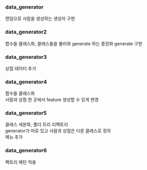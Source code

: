 ### data_generator   
랜덤으로 사람을 생성하는 생성자 구현

### data_generator2   
함수들 클래스화, 클래스들을 불러와 generate 하는 중앙화 generate 구현   

### data_generator3   
상점 데이터 추가   

### data_generator4   
함수들 클래스화   
사람과 상점 한 곳에서 feature 생성할 수 있게 변경

### data_generator5   
클래스 세분화, 폴더 트리 리펙토리   
generator가 따로 있고 사람과 상점은 다른 클래스로 정의   
메뉴 추가   

### data_generator6   
팩토리 패턴 적용   